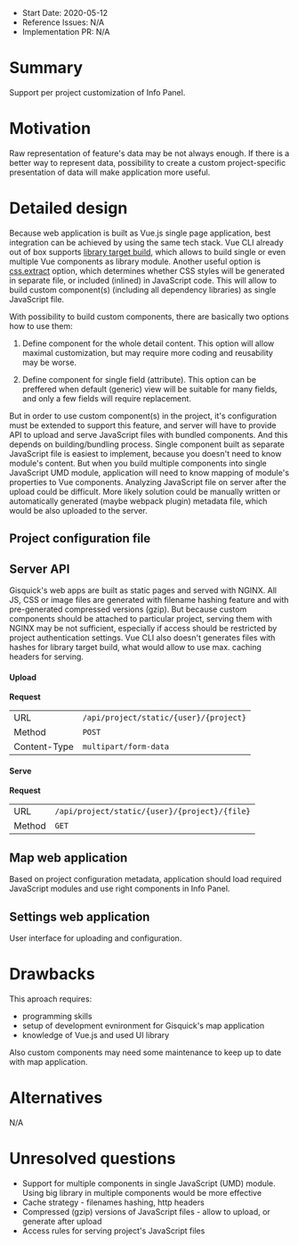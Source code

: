 - Start Date: 2020-05-12
- Reference Issues: N/A
- Implementation PR: N/A

# Summary

Support per project customization of Info Panel.

# Motivation

Raw representation of feature's data may be not always enough. If there is a better way
to represent data, possibility to create a custom project-specific presentation of data
will make application more useful.

# Detailed design

Because web application is built as Vue.js single page application, best integration can
be achieved by using the same tech stack. Vue CLI already out of box supports
[library target build](https://cli.vuejs.org/guide/build-targets.html#library), which allows
to build single or even multiple Vue components as library module. Another useful option
is [css.extract](https://cli.vuejs.org/config/#css-extract) option, which determines whether
CSS styles will be generated in separate file, or included (inlined) in JavaScript code.
This will allow to build custom component(s) (including all dependency libraries)
as single JavaScript file.

With possibility to build custom components, there are basically two options how to use them:

1. Define component for the whole detail content. This option will allow maximal customization,
but may require more coding and reusability may be worse.

2. Define component for single field (attribute). This option can be preffered when default
(generic) view will be suitable for many fields, and only a few fields will require replacement.

But in order to use custom component(s) in the project, it's configuration must be extended
to support this feature, and server will have to provide API to upload and serve JavaScript
files with bundled components. And this depends on building/bundling process. Single component
built as separate JavaScript file is easiest to implement, because you doesn't need to know
module's content. But when you build multiple components into single JavaScript UMD module,
application will need to know mapping of module's properties to Vue components. Analyzing
JavaScript file on server after the upload could be difficult. More likely solution could
be manually written or automatically generated (maybe webpack plugin) metadata file, which
would be also uploaded to the server.

## Project configuration file

## Server API

Gisquick's web apps are built as static pages and served with NGINX. All JS, CSS or image files
are generated with filename hashing feature and with pre-generated compressed versions (gzip).
But because custom components should be attached to particular project, serving them with NGINX
may be not sufficient, especially if access should be restricted by project authentication settings.
Vue CLI also doesn't generates files with hashes for library target build, what would allow
to use max. caching headers for serving. 

#### Upload

**Request**
<table>
  <tbody>
    <tr>
      <td>URL</td>
      <td><code>/api/project/static/{user}/{project}</code></td>
    </tr>
    <tr>
      <td>Method</td>
      <td><code>POST</code></td>
    </tr>
    <tr>
      <td>Content-Type</td>
      <td><code>multipart/form-data</code></td>
    </tr>
  </tbody>
</table>

#### Serve

**Request**
<table>
  <tbody>
    <tr>
      <td>URL</td>
      <td><code>/api/project/static/{user}/{project}/{file}</code></td>
    </tr>
    <tr>
      <td>Method</td>
      <td><code>GET</code></td>
    </tr>
  </tbody>
</table>

## Map web application

Based on project configuration metadata, application should load required JavaScript modules
and use right components in Info Panel.

## Settings web application

User interface for uploading and configuration.

# Drawbacks

This aproach requires:
- programming skills
- setup of development evnironment for Gisquick's map application
- knowledge of Vue.js and used UI library

Also custom components may need some maintenance to keep up to date with map application.

# Alternatives

N/A

# Unresolved questions

- Support for multiple components in single JavaScript (UMD) module. Using big library
in multiple components would be more effective
- Cache strategy - filenames hashing, http headers
- Compressed (gzip) versions of JavaScript files - allow to upload, or generate after upload
- Access rules for serving project's JavaScript files
